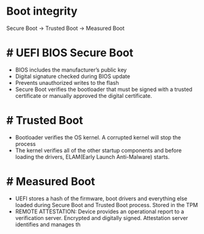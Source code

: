 # Boot integrity

Secure Boot → Trusted Boot → Measured Boot

# # UEFI BIOS Secure Boot

- BIOS includes the manufacturer’s public key
- Digital signature checked during  BIOS update
- Prevents unauthorized writes to the flash
- Secure Boot verifies the bootloader that must be signed with a trusted certificate or manually approved the digital certificate.
# # Trusted Boot
- Bootloader verifies the OS kernel. A  corrupted kernel will stop the process
- The kernel verifies all of the other startup components and before loading the drivers, ELAM(Early Launch Anti-Malware) starts.
# # Measured Boot
- UEFI stores a hash of the firmware, boot drivers and everything else loaded during Secure Boot and Trusted Boot process. Stored in the TPM 
- REMOTE ATTESTATION: Device provides an operational report to a verification server. Encrypted and digitally signed. Attestation server identifies and manages th